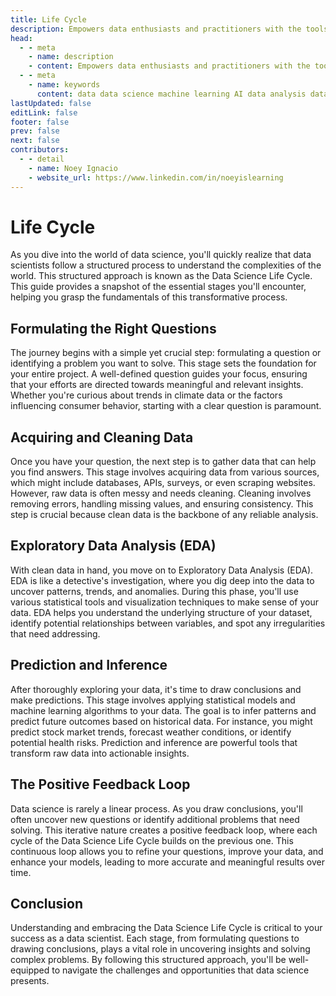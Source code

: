 ```yaml
---
title: Life Cycle
description: Empowers data enthusiasts and practitioners with the tools and knowledge to unlock the potential of data.
head:
  - - meta
    - name: description
    - content: Empowers data enthusiasts and practitioners with the tools and knowledge to unlock the potential of data.
  - - meta
    - name: keywords
      content: data data science machine learning AI data analysis data-driven data enthusiasts data practitioners
lastUpdated: false
editLink: false
footer: false
prev: false
next: false
contributors:
  - - detail
    - name: Noey Ignacio
    - website_url: https://www.linkedin.com/in/noeyislearning
---
```


# Life Cycle

As you dive into the world of data science, you'll quickly realize that data scientists follow a structured process to understand the complexities of the world. This structured approach is known as the Data Science Life Cycle. This guide provides a snapshot of the essential stages you'll encounter, helping you grasp the fundamentals of this transformative process.

## Formulating the Right Questions

The journey begins with a simple yet crucial step: formulating a question or identifying a problem you want to solve. This stage sets the foundation for your entire project. A well-defined question guides your focus, ensuring that your efforts are directed towards meaningful and relevant insights. Whether you're curious about trends in climate data or the factors influencing consumer behavior, starting with a clear question is paramount.

## Acquiring and Cleaning Data

Once you have your question, the next step is to gather data that can help you find answers. This stage involves acquiring data from various sources, which might include databases, APIs, surveys, or even scraping websites. However, raw data is often messy and needs cleaning. Cleaning involves removing errors, handling missing values, and ensuring consistency. This step is crucial because clean data is the backbone of any reliable analysis.

## Exploratory Data Analysis (EDA)

With clean data in hand, you move on to Exploratory Data Analysis (EDA). EDA is like a detective's investigation, where you dig deep into the data to uncover patterns, trends, and anomalies. During this phase, you'll use various statistical tools and visualization techniques to make sense of your data. EDA helps you understand the underlying structure of your dataset, identify potential relationships between variables, and spot any irregularities that need addressing.

## Prediction and Inference

After thoroughly exploring your data, it's time to draw conclusions and make predictions. This stage involves applying statistical models and machine learning algorithms to your data. The goal is to infer patterns and predict future outcomes based on historical data. For instance, you might predict stock market trends, forecast weather conditions, or identify potential health risks. Prediction and inference are powerful tools that transform raw data into actionable insights.

## The Positive Feedback Loop

Data science is rarely a linear process. As you draw conclusions, you'll often uncover new questions or identify additional problems that need solving. This iterative nature creates a positive feedback loop, where each cycle of the Data Science Life Cycle builds on the previous one. This continuous loop allows you to refine your questions, improve your data, and enhance your models, leading to more accurate and meaningful results over time.

## Conclusion

Understanding and embracing the Data Science Life Cycle is critical to your success as a data scientist. Each stage, from formulating questions to drawing conclusions, plays a vital role in uncovering insights and solving complex problems. By following this structured approach, you'll be well-equipped to navigate the challenges and opportunities that data science presents.
